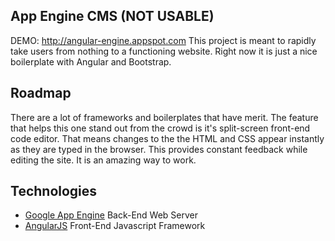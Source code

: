 ## App Engine CMS (NOT USABLE)

DEMO: http://angular-engine.appspot.com
This project is meant to rapidly take users from nothing to a functioning website.  Right now it is just a nice boilerplate with Angular and Bootstrap.

## Roadmap
There are a lot of frameworks and boilerplates that have merit.  The feature that helps this one stand out from the crowd is it's split-screen front-end code editor.  That means changes to the the HTML and CSS appear instantly as they are typed in the browser.  This provides constant feedback while editing the site.  It is an amazing way to work.

## Technologies
+ [Google App Engine](https://developers.google.com/appengine/docs/python/) Back-End Web Server
+ [AngularJS](http://angularjs.org/) Front-End Javascript Framework
